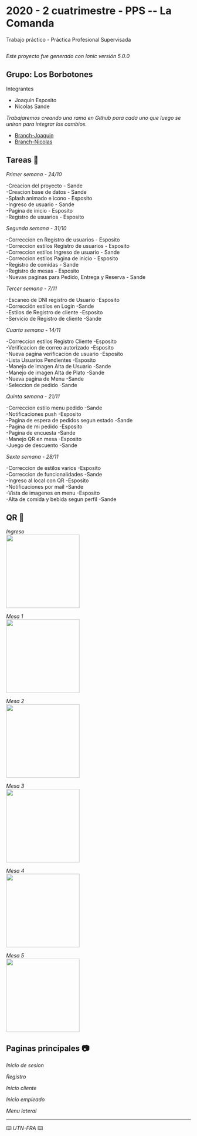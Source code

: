 # 2020 - 2 cuatrimestre - PPS -- La Comanda

Trabajo práctico - Práctica Profesional Supervisada

<img src="/src/assets/img/gif-splash.gif" alt="">

_Este proyecto fue generado con Ionic versión 5.0.0_

## Grupo: <b>Los Borbotones</b>

Integrantes

* Joaquin Esposito
* Nicolas Sande

_Trabajaremos creando una rama en Github para cada uno que luego se uniran para integrar los cambios._

* [Branch-Joaquin](https://github.com/PsychoPsyduck/2020_TP_PPS_Comanda_2_cuatri/tree/joaco-branch)
* [Branch-Nicolas](https://github.com/PsychoPsyduck/2020_TP_PPS_Comanda_2_cuatri/tree/nico-branch)

## Tareas 📆

_Primer semana - 24/10_

-Creacion del proyecto  - Sande<br>
-Creacion base de datos - Sande<br>
-Splash animado e icono - Esposito<br>
-Ingreso de usuario     - Sande<br>
-Pagina de inicio       - Esposito<br>
-Registro de usuarios   - Esposito<br>

_Segunda semana - 31/10_

-Correccion en Registro de usuarios             - Esposito<br>
-Correccion estilos Registro de usuarios        - Esposito<br>
-Correccion estilos Ingreso de usuario          - Sande<br>
-Correccion estilos Pagina de inicio            - Esposito<br>
-Registro de comidas                            - Sande<br>
-Registro de mesas                              - Esposito<br>
-Nuevas paginas para Pedido, Entrega y Reserva  - Sande<br>

_Tercer semana - 7/11_

-Escaneo de DNI registro de Usuario             -Esposito<br>
-Corrección estilos en Login                    -Sande<br>
-Estilos de Registro de cliente                 -Esposito<br>
-Servicio de Registro de cliente                -Sande<br>

_Cuarta semana - 14/11_

-Correccion estilos Registro Cliente            -Esposito<br>
-Verificacion de correo autorizado              -Esposito<br>
-Nueva pagina verificacion de usuario           -Esposito<br>
-Lista Usuarios Pendientes                      -Esposito<br>
-Manejo de imagen Alta de Usuario               -Sande<br>
-Manejo de imagen Alta de Plato                 -Sande<br>
-Nueva pagina de Menu                           -Sande<br>
-Seleccion de pedido                            -Sande<br>

_Quinta semana - 21/11_

-Correccion estilo menu pedido                  -Sande<br>
-Notificaciones push                            -Esposito<br>
-Pagina de espera de pedidos segun estado       -Sande<br>
-Pagina de mi pedido                            -Esposito<br>
-Pagina de encuesta                             -Sande<br>
-Manejo QR en mesa                              -Esposito<br>
-Juego de descuento                             -Sande<br>

_Sexta semana - 28/11_

-Correccion de estilos varios                   -Esposito<br>
-Correccion de funcionalidades                  -Sande<br>
-Ingreso al local con QR                        -Esposito<br>
-Notificaciones por mail                        -Sande<br>
-Vista de imagenes en menu                      -Esposito<br>
-Alta de comida y bebida segun perfil           -Sande<br>

## QR 🔲

_Ingreso_</br>
<img src="/src/assets/img/QR/entrada.png" height="200" width="200" alt="">

_Mesa 1_</br>
<img src="/src/assets/img/QR/mesa1.png" height="200" width="200" alt="">

_Mesa 2_</br>
<img src="/src/assets/img/QR/mesa2.png" height="200" width="200" alt="">

_Mesa 3_</br>
<img src="/src/assets/img/QR/mesa3.png" height="200" width="200" alt="">

_Mesa 4_</br>
<img src="/src/assets/img/QR/mesa4.png" height="200" width="200" alt="">

_Mesa 5_</br>
<img src="/src/assets/img/QR/mesa5.png" height="200" width="200" alt="">

## Paginas principales 📷

_Inicio de sesion_</br>
<img src="/src/assets/img/Pantallas/Login.jpeg" alt="">

_Registro_</br>
<img src="/src/assets/img/Pantallas/Registro.jpeg" alt="">

_Inicio cliente_</br>
<img src="/src/assets/img/Pantallas/Inicio-cliente.jpeg" alt="">

_Inicio empleado_</br>
<img src="/src/assets/img/Pantallas/Inicio-empleado.jpeg" alt="">

_Menu lateral_</br>
<img src="/src/assets/img/Pantallas/Lateral.jpeg" alt="">

---
⌨️ _UTN-FRA_ ⌨️
